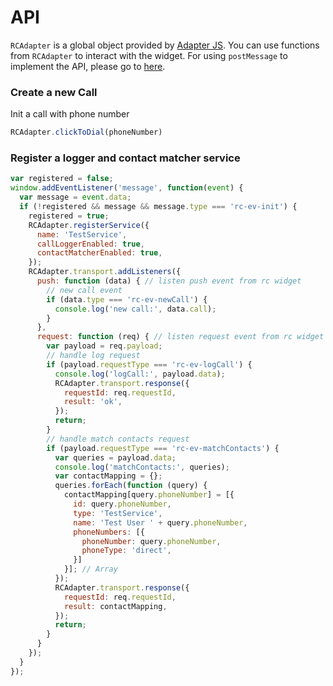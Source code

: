# API

`RCAdapter` is a global object provided by [Adapter JS](get-started.md#adapter-js-way.md). You can use functions from `RCAdapter` to interact with the widget. For using `postMessage` to implement the API, please go to [here](message-transport.md).

### Create a new Call

Init a call with phone number

```js
RCAdapter.clickToDial(phoneNumber)
```

### Register a logger and contact matcher service

```js
var registered = false;
window.addEventListener('message', function(event) {
  var message = event.data;
  if (!registered && message && message.type === 'rc-ev-init') {
    registered = true;
    RCAdapter.registerService({
      name: 'TestService',
      callLoggerEnabled: true,
      contactMatcherEnabled: true,
    });
    RCAdapter.transport.addListeners({
      push: function (data) { // listen push event from rc widget
        // new call event
        if (data.type === 'rc-ev-newCall') {
          console.log('new call:', data.call);
        }
      },
      request: function (req) { // listen request event from rc widget
        var payload = req.payload;
        // handle log request
        if (payload.requestType === 'rc-ev-logCall') {
          console.log('logCall:', payload.data);
          RCAdapter.transport.response({
            requestId: req.requestId,
            result: 'ok',
          });
          return;
        }
        // handle match contacts request
        if (payload.requestType === 'rc-ev-matchContacts') {
          var queries = payload.data;
          console.log('matchContacts:', queries);
          var contactMapping = {};
          queries.forEach(function (query) {
            contactMapping[query.phoneNumber] = [{
              id: query.phoneNumber,
              type: 'TestService',
              name: 'Test User ' + query.phoneNumber,
              phoneNumbers: [{
                phoneNumber: query.phoneNumber,
                phoneType: 'direct',
              }]
            }]; // Array
          });
          RCAdapter.transport.response({
            requestId: req.requestId,
            result: contactMapping,
          });
          return;
        }
      }
    });
  }
});
```

